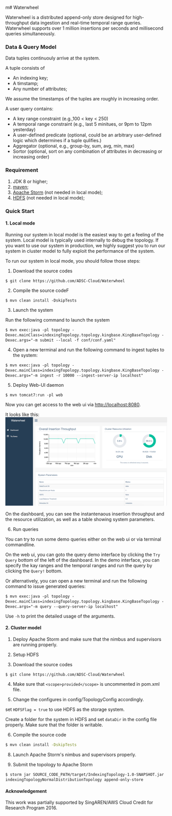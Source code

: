 m# Waterwheel

Waterwheel is a distributed append-only store designed for high-throughput data ingestion and real-time temporal range queries. Waterwheel supports over 1 million insertions per seconds and millisecond queries simultaneously.

### Data & Query Model
Data tuples continuouly arrive at the system. 

A tuple consists of
- An indexing key;
- A timstamp;
- Any number of attributes;

We assume the timestamps of the tuples are roughly in increasing order. 

A user query contains:
- A key range constraint (e.g.,100 < key < 250)
- A temporal range constraint (e.g., last 5 minitues, or 9pm to 12pm yesterday)
- A user-defined predicate (optional, could be an arbitrary user-defined logic which determines if a tuple qulifies.)
- Aggregator (optional, e.g., group-by, sum, avg, min, max)
- Sortor (optional, sort on any combination of attributes in decreasing or increasing order)

### Requirement
1. JDK 8 or higher;
1. [maven](http://maven.apache.org);
1. [Apache Storm](https://github.com/apache/storm) (not needed in local mode);
1. [HDFS](https://hadoop.apache.org) (not needed in local mode);

### Quick Start
#### 1. Local mode
Running our system in local model is the easiest way to get a feeling of the system. Local model is typically used internally to debug the topology. If you want to use our system in production, we highly suggest you to run our system in cluster model to fully exploit the performance of the system.

To run our system in local mode, you should follow those steps:

1. Download the source codes

```
$ git clone https://github.com/ADSC-Cloud/Waterwheel
```

2. Compile the source codeF

 ```
 $ mvn clean install -DskipTests
 ```
 
3. Launch the system

Run the following command to launch the system

```
$ mvn exec:java -pl topology -Dexec.mainClass=indexingTopology.topology.kingbase.KingBaseTopology -Dexec.args="-m submit --local -f conf/conf.yaml"
```

4. Open a new terminal and run the following command to ingest tuples to the system:

```
$ mvn exec:java -pl topology -Dexec.mainClass=indexingTopology.topology.kingbase.KingBaseTopology -Dexec.args="-m ingest -r 10000 --ingest-server-ip localhost"
```


5. Deploy Web-UI daemon

```
$ mvn tomcat7:run -pl web
```
Now you can get access to the web ui via [http://localhost:8080](http://localhost:8080). 

It looks like this:
![screenshot of Waterwheel web ui](web/resources/web-ui-screenshot.png)


On the dashboard, you can see the instantenaous insertion throughput and the resource utilization, as well as a table showing system parameters.

6. Run queries

You can try to run some demo queries either on the web ui or via terminal commandline.

On the web ui, you can goto the query demo interface by clicking the ```Try Query``` bottom of the left of the dashboard. In the demo interface, you can specify the kay ranges and the temporal ranges and run the query by clicking the ```Query!``` bottom.

Or alternatively, you can open a new terminal and run the following command to issue generated queries:
```
$ mvn exec:java -pl topology -Dexec.mainClass=indexingTopology.topology.kingbase.KingBaseTopology -Dexec.args="-m query --query-server-ip localhost"
```
Use ```-h``` to print the detailed usage of the arguments.



#### 2. Cluster model

1. Deploy Apache Storm and make sure that the nimbus and supervisors are running properly.

2. Setup HDFS


3. Download the source codes

```
$ git clone https://github.com/ADSC-Cloud/Waterwheel
```

4. Make sure that ```<scope>provided</scope>``` is uncommented in pom.xml file.

5. Change the configures in config/TopologyConfig accordingly.

set ```HDFSFlag = true``` to use HDFS as the storage system.

Create a folder for the system in HDFS and set ```dataDir``` in the config file properly. Make sure that the folder is writable.

6. Compile the source code

```bash
$ mvn clean install -DskipTests
```

8. Launch Apache Storm's nimbus and supervisors properly. 

9. Submit the topology to Apache Storm

```
$ storm jar SOURCE_CODE_PATH/target/IndexingTopology-1.0-SNAPSHOT.jar indexingTopologyNormalDistributionTopology append-only-store
```

#### Acknowledgement

This work was partially supported by SingAREN/AWS Cloud Credit for Research Program 2016.
